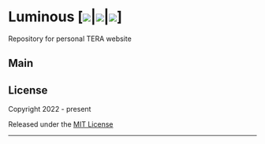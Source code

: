 # Luminous [![](https://img.shields.io/website-up-down-green-red/http/monip.org.svg)|![](https://img.shields.io/github/issues/Zera-dev/luminous.github.io.svg)|![](https://img.shields.io/github/issues-closed/Zera-dev/luminous.github.io.svg)]
Repository for personal TERA website

## Main


## License

Copyright 2022 - present

Released under the [MIT License](LICENSE)
***
